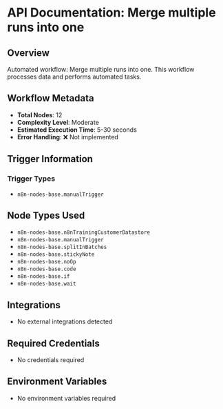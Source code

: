 # API Documentation: Merge multiple runs into one

## Overview
Automated workflow: Merge multiple runs into one. This workflow processes data and performs automated tasks.

## Workflow Metadata
- **Total Nodes**: 12
- **Complexity Level**: Moderate
- **Estimated Execution Time**: 5-30 seconds
- **Error Handling**: ❌ Not implemented

## Trigger Information
### Trigger Types
- `n8n-nodes-base.manualTrigger`

## Node Types Used
- `n8n-nodes-base.n8nTrainingCustomerDatastore`
- `n8n-nodes-base.manualTrigger`
- `n8n-nodes-base.splitInBatches`
- `n8n-nodes-base.stickyNote`
- `n8n-nodes-base.noOp`
- `n8n-nodes-base.code`
- `n8n-nodes-base.if`
- `n8n-nodes-base.wait`

## Integrations
- No external integrations detected

## Required Credentials
- No credentials required

## Environment Variables
- No environment variables required
